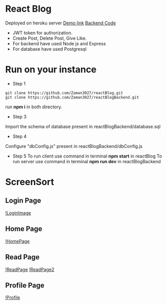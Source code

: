 # React Blog
Deployed on heroku server <a href="rzblog.herokuapp.com" >Demo link</a>
[Backend Code](https://github.com/Zaman3027/reactBlogBackend)

* JWT token for authorization.
* Create Post, Delete Post, Give Like.
* For backend have used Node js and Express
* For database have used Postgresql

# Run on your instance

* Step 1

```
git clone https://github.com/Zaman3027/reactBlog.git 
git clone https://github.com/Zaman3027/reactBlogBackend.git

```

run **npm i** in both directory.

* Step 3

Import the schema of database present in reactBlogBackend/database.sql

* Step 4

Configure "dbConfig.js" present in reactBlogBackend/dbConfig.js

* Step 5
To run client use command in terminal **npm start** in reactBlog
To run server use command in terminal **npm run dev** in reactBlogBackend



# ScreenSort
## Login Page
[!LoginImage](./Images/login.png)
## Home Page
[!HomePage](./Images/Home.png)
## Read Page
[!ReadPage](./Images/readPost.png)
[!ReadPage2](./Images/readPost2.png)
## Profile Page
[!Profile](./Images/Profile.png)
